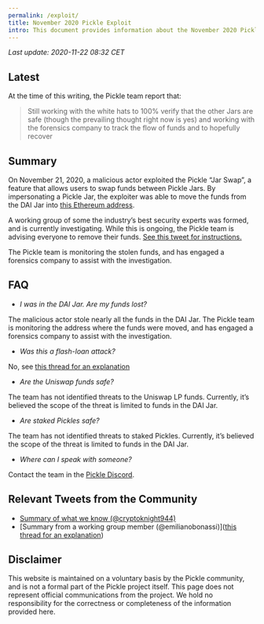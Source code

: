 ```yaml
---
permalink: /exploit/
title: November 2020 Pickle Exploit
intro: This document provides information about the November 2020 Pickle exploit
---
```


*Last update: 2020-11-22 08:32 CET*

## Latest

At the time of this writing, the Pickle team report that:

>  Still working with the white hats to 100% verify that the other Jars are safe (though the prevailing thought right now is yes) and working with the forensics company to track the flow of funds and to hopefully recover

## Summary

On November 21, 2020, a malicious actor exploited the Pickle “Jar Swap”, a feature that allows users to swap funds between Pickle Jars. By impersonating a Pickle Jar, the exploiter was able to move the funds from the DAI Jar into [this Ethereum address](https://etherscan.io/address/0x70178102aa04c5f0e54315aa958601ec9b7a4e08).

A working group of some the industry’s best security experts was formed, and is currently investigating. While this is ongoing, the Pickle team is advising everyone to remove their funds. [See this tweet for instructions.](https://twitter.com/picklefinance/status/1330256787002564610?s=21)

The Pickle team is monitoring the stolen funds, and has engaged a forensics company to assist with the investigation.

## FAQ

- *I was in the DAI Jar. Are my funds lost?* 

The malicious actor stole nearly all the funds in the DAI Jar. The Pickle team is monitoring the address where the funds were moved, and has engaged a forensics company to assist with the investigation.

- *Was this a flash-loan attack?* 

No, see [this thread for an explanation](https://twitter.com/emilianobonassi/status/1330233169690423303?s=21)

- *Are the Uniswap funds safe?*

The team has not identified threats to the Uniswap LP funds. Currently, it’s believed the scope of the threat is limited to funds in the DAI Jar.

- *Are staked Pickles safe?*

The team has not identified threats to staked Pickles. Currently, it’s believed the scope of the threat is limited to funds in the DAI Jar.

- *Where can I speak with someone?*

Contact the team in the [Pickle Discord](https://discord.gg/gR85hmC).

## Relevant Tweets from the Community

- [Summary of what we know (@cryptoknight944)](https://twitter.com/cryptoknight944/status/1330416313500655618?s=21)
- [Summary from a working group member (@emilianobonassi)]([this thread for an explanation](https://twitter.com/emilianobonassi/status/1330233169690423303?s=21))


## Disclaimer

This website is maintained on a voluntary basis by the Pickle community, and is not a formal part of the Pickle project itself. This page does not represent official communications from the project. We hold no responsibility for the correctness or completeness of the information provided here.